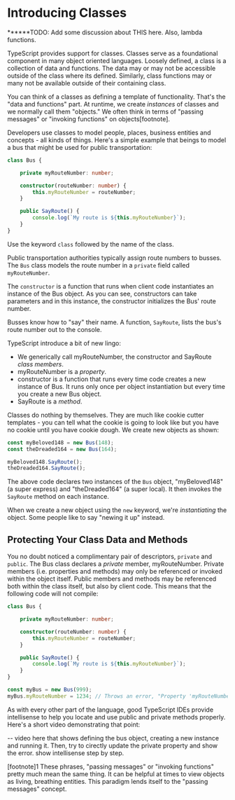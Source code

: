 # Introducing Classes

******TODO: Add some discussion about THIS here. Also, lambda functions.

TypeScript provides support for classes. Classes serve as a foundational component in many object oriented languages. Loosely defined, a class is a collection of data and functions. The data may or may not be accessible outside of the class where its defined. Similarly, class functions may or many not be available outside of their containing class. 

You can think of a classes as defining a template of functionality. That's the "data and functions" part. At runtime, we create *instances* of classes and we normally call them "objects." We often think in terms of "passing messages" or "invoking functions" on objects[footnote]. 

Developers use classes to model people, places, business entities and concepts - all kinds of things. Here's a simple example that beings to model a bus that might be used for public transportation:

```TypeScript
class Bus {

    private myRouteNumber: number;

    constructor(routeNumber: number) {
        this.myRouteNumber = routeNumber;
    }

    public SayRoute() {
        console.log(`My route is ${this.myRouteNumber}`);
    }
}
```

Use the keyword `class` followed by the name of the class. 

Public transportation authorities typically assign route numbers to busses. The `Bus` class models the route number in a `private` field called `myRouteNumber`. 

The `constructor` is a function that runs when client code instantiates an instance of the  Bus object. As you can see, constructors can take parameters and in this instance, the constructor initializes the Bus' route number.

Busses know how to "say" their name. A function, `SayRoute`, lists the bus's route number out to the console.

TypeScript introduce a bit of new lingo:
- We generically call myRouteNumber, the constructor and SayRoute _class members_. 
- myRouteNumber is a _property_.
- constructor is a function that runs every time code creates a new instance of Bus.  It runs only once per object instantiation but every time you create a new Bus object.
- SayRoute is a _method_.

Classes do nothing by themselves. They are much like cookie cutter templates - you can tell what the cookie is going to look like but you have no cookie until you have cookie dough. We create new objects as shown:

```TypeScript
const myBeloved148 = new Bus(148);
const theDreaded164 = new Bus(164);

myBeloved148.SayRoute();
theDreaded164.SayRoute();
```

The above code declares two instances of the `Bus` object, "myBeloved148" (a super express) and "theDreaded164" (a super local). It then invokes the `SayRoute` method on each instance.

When we create a new object using the `new` keyword, we're _instantiating_ the object. Some people like to say "newing it up" instead.

## Protecting Your Class Data and Methods

You no doubt noticed a complimentary pair of descriptors, `private` and `public`. The Bus class declares a _private_ member, myRouteNumber. Private members (i.e. properties and methods) may only be referenced or invoked within the object itself.  Public members and methods may be referenced both within the class itself, but also by client code. This means that the following code will not compile:

```TypeScript
class Bus {

    private myRouteNumber: number;

    constructor(routeNumber: number) {
        this.myRouteNumber = routeNumber;
    }

    public SayRoute() {
        console.log(`My route is ${this.myRouteNumber}`);
    }
}

const myBus = new Bus(999);
myBus.myRouteNumber = 1234; // Throws an error, "Property 'myRouteNumber' is private and only accessible within the class 'Bus'"

```

As with every other part of the language, good TypeScript IDEs provide intellisense to help you locate and use public and private methods properly. Here's a short video demonstrating that point:


-- video here that shows defining the bus object, creating a new instance and running it. Then, try to cirectly update the private property and show the error. show intellisense step by step.

  
  [footnote]1 These phrases, "passing messages" or "invoking functions" pretty much mean the same thing. It can be helpful at times to view objects as living, breathing entities. This paradigm lends itself to the "passing messages" concept.
